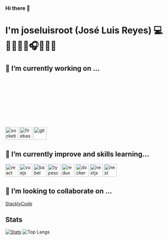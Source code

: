### Hi there 👋

# I'm joseluisroot (José Luis Reyes) 💻👨‍👩‍👦‍👦🎧🤖👨‍💻

<!-- Skill -->
<!-- in your header -->
<link rel="stylesheet" href="https://cdn.jsdelivr.net/gh/devicons/devicon@v2.11.0/devicon.min.css">



## 🔭 I’m currently working on ...
<p align="left">
   <!-- in your body -->
   <i class="devicon-visualstudio-plain"></i>
   <i class="devicon-dotnetcore-plain"></i>
   <i class="devicon-atom-original"></i>   
   <br>
   <i class="devicon-html5-plain"></i>
   <i class="devicon-html5-plain"></i>
   <i class="devicon-javascript-plain"></i>
   <br>
   <i class="devicon-csharp-plain"></i>
   <i class="devicon-php-plain"></i>  
   <i class="devicon-nodejs-plain"></i>
   <br>
   <i class="devicon-mysql-plain"></i>
   <i class="devicon-postgresql-plain"></i>
   <i class="devicon-mongodb-plain"></i>
   
   <br>
   <i class="devicon-bootstrap-plain"></i>
   <i class="devicon-foundation-plain"></i>
   <br>
   <i class="devicon-stylus-original"></i>
   <i class="devicon-sass-original"></i>
   <i class="devicon-less-plain-wordmark"></i>   
   <br>
   <i class="devicon-laravel-plain"></i>
   <i class="devicon-codeigniter-plain"></i>
   <i class="devicon-symfony-original"></i>
   <i class="devicon-wordpress-plain"></i>
   <i class="devicon-moodle-plain"></i> 
   <br>
   <i class="devicon-trello-plain"></i>
   <i class="devicon-sourcetree-original"></i>
   <i class="devicon-slack-plain"></i>
   <i class="devicon-github-original"></i>
   <i class="devicon-bitbucket-original"></i>
   <i class="devicon-gitlab-plain"></i>   
   <br>   
   <i class="devicon-heroku-original"></i>
   <i class="devicon-ubuntu-plain"></i>
   <i class="devicon-apache-plain"></i>
   <i class="devicon-nginx-original"></i>
   <br>
   <img src="https://www.vectorlogo.zone/logos/socketio/socketio-icon.svg" alt="socketio" width="40" height="40"/>
   <i class="devicon-express-original"></i>
   <img src="https://www.vectorlogo.zone/logos/firebase/firebase-icon.svg" alt="firebase" width="40" height="40"/>
   <img src="https://www.vectorlogo.zone/logos/git-scm/git-scm-icon.svg" alt="git" width="40" height="40"/>
   <i class="devicon-ionic-original"></i>
   <i class="devicon-angularjs-plain colored"></i>
 </p>

##  🚀 I’m currently improve and skills learning...
<p align="left">
   <img src="https://devicons.github.io/devicon/devicon.git/icons/react/react-original-wordmark.svg" alt="react" width="40" height="40"/>
   <img src="https://devicon.dev/devicon.git/icons/vuejs/vuejs-original.svg" alt="vuejs" width="40" height="40"/>
   <img src="https://devicon.dev/devicon.git/icons/babel/babel-original.svg" alt="babel" width="40" height="40"/>   
   <img src="https://devicons.github.io/devicon/devicon.git/icons/typescript/typescript-original.svg" alt="typescript" width="40" height="40"/>
   <img src="https://devicon.dev/devicon.git/icons/redux/redux-original.svg" alt="redux" width="40" height="40"/>
   <img src="https://devicon.dev/devicon.git/icons/docker/docker-original.svg" alt="docker" width="40" height="40" />   
   <img src="https://cdn.worldvectorlogo.com/logos/nextjs-3.svg" alt="nextjs" width="40" height="40"/>
   <img src="https://d33wubrfki0l68.cloudfront.net/e937e774cbbe23635999615ad5d7732decad182a/26072/logo-small.ede75a6b.svg" alt="nest" width="40" height="40"/>
</p>

## 👯 I’m looking to collaborate on ...
<p align="left">
  <a href="https://github.com/orgs/StacklyCode">StacklyCode</a>
</p>

<!-- Stats -->

## Stats

[![Stats](https://github-readme-stats.vercel.app/api?username=joseluisroot)](https://github.com/anuraghazra/github-readme-stats)
![Top Langs](https://github-readme-stats.vercel.app/api/top-langs/?username=joseluisroot&layout=compact)

<!--
**joseluisroot/joseluisroot** is a ✨ _special_ ✨ repository because its `README.md` (this file) appears on your GitHub profile.

https://github-readme-stats.vercel.app/api?username=joseluisroot&bg_color=30,e96443,904e95&title_color=fff&text_color=fff

Here are some ideas to get you started:

- 🔭 I’m currently working on ...
-  ...
- 👯 I’m looking to collaborate on ...
- 🤔 I’m looking for help with ...
- 💬 Ask me about ...
- 📫 How to reach me: ...
- 😄 Pronouns: ...
- ⚡ Fun fact: ...
-->
